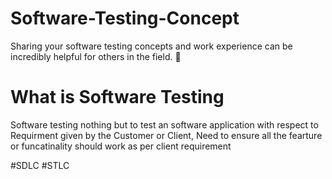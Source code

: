 # Software-Testing-Concept
Sharing your software testing concepts and work experience can be incredibly helpful for others in the field. 🌟

# What is Software Testing
Software testing nothing but to test an software application with respect to Requirment given by the Customer or Client, Need to ensure all the fearture or funcatinality should work as per client requirement

#SDLC
#STLC



